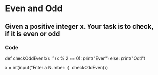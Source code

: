 # Even and Odd

## Given a positive integer x. Your task is to check, if it is even or odd

### Code

def checkOddEven(x):
    if (x % 2 == 0):
        print("Even")
    else:
        print("Odd")
        
x = int(input("Enter a Number: :))
checkOddEven(x)
